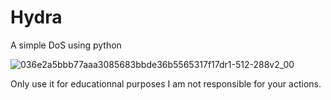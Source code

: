# Hydra
A simple DoS using python

![036e2a5bbb77aaa3085683bbde36b5565317f17dr1-512-288v2_00](https://user-images.githubusercontent.com/108202522/177727774-7dedbce7-fc21-44bf-9b2a-f0e9e5fc7367.jpg)



Only use it for educationnal purposes 
I am not responsible for your actions.
